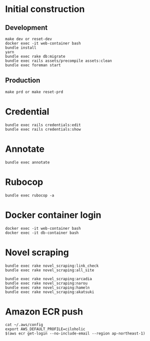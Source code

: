# Initial construction

## Development

```
make dev or reset-dev
docker exec -it web-container bash
bundle install
yarn
bundle exec rake db:migrate
bundle exec rails assets/precompile assets:clean
bundle exec foreman start
```

## Production

```
make prd or make reset-prd
```

# Credential

```
bundle exec rails credentials:edit
bundle exec rails credentials:show
```

# Annotate

```
bundle exec annotate
```

# Rubocop

```
bundle exec rubocop -a
```

# Docker container login

```
docker exec -it web-container bash
docker exec -it db-container bash
```

# Novel scraping

```
bundle exec rake novel_scraping:link_check
bundle exec rake novel_scraping:all_site
```

```
bundle exec rake novel_scraping:arcadia
bundle exec rake novel_scraping:narou
bundle exec rake novel_scraping:hameln
bundle exec rake novel_scraping:akatsuki
```

# Amazon ECR push

```
cat ~/.aws/config
export AWS_DEFAULT_PROFILE=ciloholic
$(aws ecr get-login --no-include-email --region ap-northeast-1)
```
